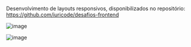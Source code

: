 Desenvolvimento de layouts responsivos, disponibilizados no repositório:
https://github.com/iuricode/desafios-frontend

![image](https://github.com/user-attachments/assets/d9c27336-ffe4-4b2f-89d8-6bb3299c61d9)

![image](https://github.com/user-attachments/assets/7d96bb6e-e8c0-495e-a6de-33496309375e)
